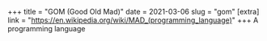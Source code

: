 +++
title = "GOM (Good Old Mad)"
date = 2021-03-06
slug = "gom"
[extra]
link = "https://en.wikipedia.org/wiki/MAD_(programming_language)"
+++
A programming language

